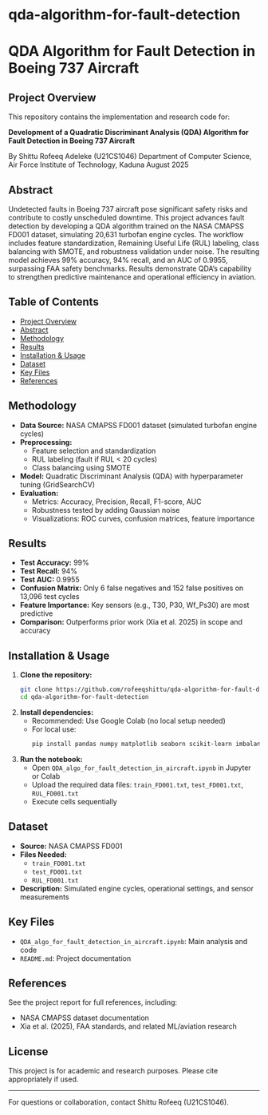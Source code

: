 # qda-algorithm-for-fault-detection
# QDA Algorithm for Fault Detection in Boeing 737 Aircraft

## Project Overview
This repository contains the implementation and research code for:

**Development of a Quadratic Discriminant Analysis (QDA) Algorithm for Fault Detection in Boeing 737 Aircraft**

By Shittu Rofeeq Adeleke (U21CS1046)
Department of Computer Science, Air Force Institute of Technology, Kaduna
August 2025

## Abstract
Undetected faults in Boeing 737 aircraft pose significant safety risks and contribute to costly unscheduled downtime. This project advances fault detection by developing a QDA algorithm trained on the NASA CMAPSS FD001 dataset, simulating 20,631 turbofan engine cycles. The workflow includes feature standardization, Remaining Useful Life (RUL) labeling, class balancing with SMOTE, and robustness validation under noise. The resulting model achieves 99% accuracy, 94% recall, and an AUC of 0.9955, surpassing FAA safety benchmarks. Results demonstrate QDA’s capability to strengthen predictive maintenance and operational efficiency in aviation.

## Table of Contents
- [Project Overview](#project-overview)
- [Abstract](#abstract)
- [Methodology](#methodology)
- [Results](#results)
- [Installation & Usage](#installation--usage)
- [Dataset](#dataset)
- [Key Files](#key-files)
- [References](#references)

## Methodology
- **Data Source:** NASA CMAPSS FD001 dataset (simulated turbofan engine cycles)
- **Preprocessing:**
	- Feature selection and standardization
	- RUL labeling (fault if RUL < 20 cycles)
	- Class balancing using SMOTE
- **Model:** Quadratic Discriminant Analysis (QDA) with hyperparameter tuning (GridSearchCV)
- **Evaluation:**
	- Metrics: Accuracy, Precision, Recall, F1-score, AUC
	- Robustness tested by adding Gaussian noise
	- Visualizations: ROC curves, confusion matrices, feature importance

## Results
- **Test Accuracy:** 99%
- **Test Recall:** 94%
- **Test AUC:** 0.9955
- **Confusion Matrix:** Only 6 false negatives and 152 false positives on 13,096 test cycles
- **Feature Importance:** Key sensors (e.g., T30, P30, Wf_Ps30) are most predictive
- **Comparison:** Outperforms prior work (Xia et al. 2025) in scope and accuracy

## Installation & Usage
1. **Clone the repository:**
	 ```bash
	 git clone https://github.com/rofeeqshittu/qda-algorithm-for-fault-detection.git
	 cd qda-algorithm-for-fault-detection
	 ```
2. **Install dependencies:**
	 - Recommended: Use Google Colab (no local setup needed)
	 - For local use:
		 ```bash
		 pip install pandas numpy matplotlib seaborn scikit-learn imbalanced-learn
		 ```
3. **Run the notebook:**
	 - Open `QDA_algo_for_fault_detection_in_aircraft.ipynb` in Jupyter or Colab
	 - Upload the required data files: `train_FD001.txt`, `test_FD001.txt`, `RUL_FD001.txt`
	 - Execute cells sequentially

## Dataset
- **Source:** NASA CMAPSS FD001
- **Files Needed:**
	- `train_FD001.txt`
	- `test_FD001.txt`
	- `RUL_FD001.txt`
- **Description:** Simulated engine cycles, operational settings, and sensor measurements

## Key Files
- `QDA_algo_for_fault_detection_in_aircraft.ipynb`: Main analysis and code
- `README.md`: Project documentation

## References
See the project report for full references, including:
- NASA CMAPSS dataset documentation
- Xia et al. (2025), FAA standards, and related ML/aviation research

## License
This project is for academic and research purposes. Please cite appropriately if used.

---
For questions or collaboration, contact Shittu Rofeeq (U21CS1046).

